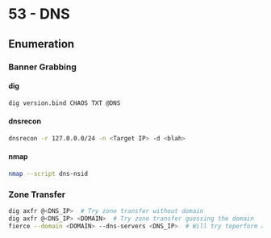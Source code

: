 # 53 - DNS

## Enumeration

### Banner Grabbing

#### dig

```bash
dig version.bind CHAOS TXT @DNS
```

#### dnsrecon

```bash
dnsrecon -r 127.0.0.0/24 -n <Target IP> -d <blah>
```

#### nmap

```bash
nmap --script dns-nsid
```

### Zone Transfer

```bash
dig axfr @<DNS_IP>  # Try zone transfer without domain
dig axfr @<DNS_IP> <DOMAIN>  # Try zone transfer guessing the domain
fierce --domain <DOMAIN> --dns-servers <DNS_IP>  # Will try toperform a zone transfer against every authoritative name server and if this doesn'twork, will launch a dictionary attack
```
